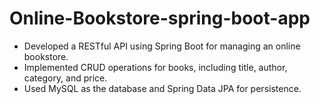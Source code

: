 # Online-Bookstore-spring-boot-app
* Developed a RESTful API using Spring Boot for managing an online bookstore.
* Implemented CRUD operations for books, including title, author, category, and price.
* Used MySQL as the database and Spring Data JPA for persistence.
